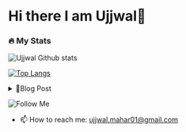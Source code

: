# Hi there I am Ujjwal👋

<!-- ## About Me

- 🔭 I’m currently working on 
- 🌱 I’m currently learning ...
- 👯 I’m looking to collaborate on ...
- 🤔 I’m looking for help with ...
- 💬 Ask me about ...
- 😄 Pronouns: He/Him
- ⚡ Fun fact: ...

 -->
### :fire: My Stats

![Ujjwal Github stats](https://github-readme-stats.vercel.app/api?username=UjjwalMahar&show_icons=true&theme=radical)

[![Top Langs](https://github-readme-stats.vercel.app/api/top-langs/?username=UjjwalMahar)](https://github.com/anuraghazra/github-readme-stats)

<details>
<summary>📝Blog Post</summary>
 <div>
   [K8s](https://ujjwalmahar.hashnode.dev/kubernetes-architecture)
  </div>
</details>

![Follow Me](https://img.shields.io/twitter/url?label=%40UjjwalMahar&style=social&url=https%3A%2F%2Ftwitter.com%2FUjjwalMahar)

- 📫 How to reach me: ujjwal.mahar01@gmail.com

